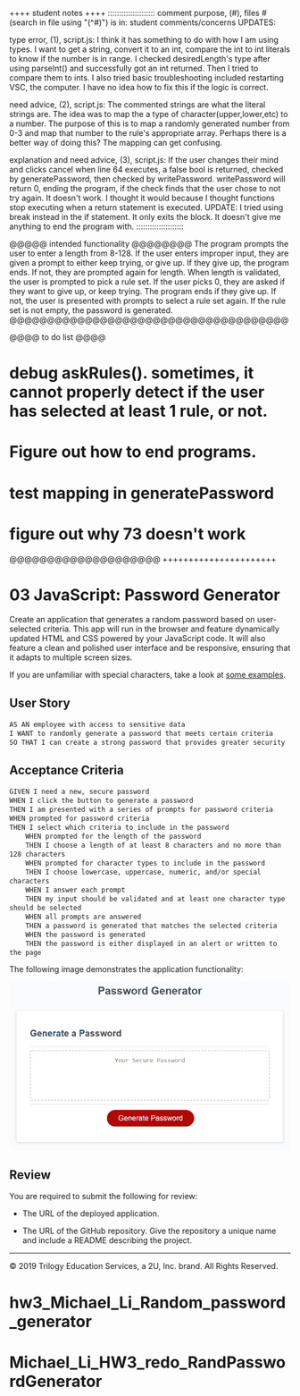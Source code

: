 ++++ student notes ++++
:::::::::::::::::::::
comment purpose, (#), files #(search in file using "(^#)") is in: student comments/concerns
UPDATES:

type error, (1), script.js: I think it has something to do with how I am using types. I want to get a string, convert it to an int, compare the int to int literals to know if the number is in range. I checked desiredLength's type after using parseInt() and successfully got an int returned. Then I tried to compare them to ints. I also tried basic troubleshooting included restarting VSC, the computer. I have no idea how to fix this if the logic is correct.

need advice, (2), script.js: The commented strings are what the literal strings are. The idea was to map the a type of character(upper,lower,etc) to a number. The purpose of this is to map a randomly generated number from 0-3 and map that number to the rule's appropriate array. Perhaps there is a better way of doing this? The mapping can get confusing.

explanation and need advice, (3), script.js: If the user changes their mind and clicks cancel when line 64 executes, a false bool is returned, checked by generatePassword, then checked by writePassword. writePassword will return 0, ending the program, if the check finds that the user chose to not try again. It doesn't work. I thought it would because I thought functions stop executing when a return statement is executed.
UPDATE: I tried using break instead in the if statement. It only exits the block. It doesn't give me anything to end the program with.
:::::::::::::::::::::

@@@@@ intended functionality @@@@@@@@
The program prompts the user to enter a length from 8-128. If the user enters improper input, they are given a prompt to either keep trying, or give up. If they give up, the program ends. If not, they are prompted again for length. When length is validated, the user is prompted to pick a rule set. If the user picks 0, they are asked if they want to give up, or keep trying. The program ends if they give up. If not, the user is presented with prompts to select a rule set again. If the rule set is not empty, the password is generated.
@@@@@@@@@@@@@@@@@@@@@@@@@@@@@@@@@@@@@

@@@@ to do list @@@@
# debug askRules(). sometimes, it cannot properly detect if the user has selected at least 1 rule, or not.
# Figure out how to end programs.
# test mapping in generatePassword
# figure out why 73 doesn't work
@@@@@@@@@@@@@@@@@@@@
++++++++++++++++++++++


# 03 JavaScript: Password Generator

Create an application that generates a random password based on user-selected criteria. This app will run in the browser and feature dynamically updated HTML and CSS powered by your JavaScript code. It will also feature a clean and polished user interface and be responsive, ensuring that it adapts to multiple screen sizes.

If you are unfamiliar with special characters, take a look at [some examples](https://www.owasp.org/index.php/Password_special_characters).

## User Story

```
AS AN employee with access to sensitive data
I WANT to randomly generate a password that meets certain criteria
SO THAT I can create a strong password that provides greater security
```

## Acceptance Criteria

```
GIVEN I need a new, secure password
WHEN I click the button to generate a password
THEN I am presented with a series of prompts for password criteria
WHEN prompted for password criteria
THEN I select which criteria to include in the password
    WHEN prompted for the length of the password
    THEN I choose a length of at least 8 characters and no more than 128 characters
    WHEN prompted for character types to include in the password
    THEN I choose lowercase, uppercase, numeric, and/or special characters
    WHEN I answer each prompt
    THEN my input should be validated and at least one character type should be selected
    WHEN all prompts are answered
    THEN a password is generated that matches the selected criteria
    WHEN the password is generated
    THEN the password is either displayed in an alert or written to the page
```

The following image demonstrates the application functionality:

![password generator demo](./Assets/03-javascript-homework-demo.png)

## Review

You are required to submit the following for review:

* The URL of the deployed application.

* The URL of the GitHub repository. Give the repository a unique name and include a README describing the project.

- - -
© 2019 Trilogy Education Services, a 2U, Inc. brand. All Rights Reserved.
# hw3_Michael_Li_Random_password_generator
# Michael_Li_HW3_redo_RandPasswordGenerator
